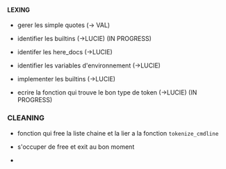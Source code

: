 #### LEXING

- gerer les simple quotes (-> VAL)

- identifier les builtins (->LUCIE) (IN PROGRESS)

- identifer les here_docs (->LUCIE)

- identifier les variables d'environnement (->LUCIE)

- implementer les builtins (->LUCIE)
  
- ecrire la fonction qui trouve le bon type de token (->LUCIE) (IN PROGRESS)


### CLEANING

- fonction qui free la liste chaine et la lier a la fonction ```tokenize_cmdline```

- s'occuper de free et exit au bon moment

- 
